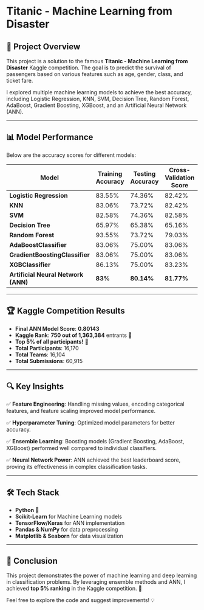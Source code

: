 # Titanic - Machine Learning from Disaster

## 🚢 Project Overview
This project is a solution to the famous **Titanic - Machine Learning from Disaster** Kaggle competition. The goal is to predict the survival of passengers based on various features such as age, gender, class, and ticket fare.

I explored multiple machine learning models to achieve the best accuracy, including Logistic Regression, KNN, SVM, Decision Tree, Random Forest, AdaBoost, Gradient Boosting, XGBoost, and an Artificial Neural Network (ANN).

---

## 📊 Model Performance
Below are the accuracy scores for different models:

| Model | Training Accuracy | Testing Accuracy | Cross-Validation Score |
|--------|------------------|------------------|-----------------------|
| **Logistic Regression** | 83.55% | 74.36% | 82.42% |
| **KNN** | 83.06% | 73.72% | 82.42% |
| **SVM** | 82.58% | 74.36% | 82.58% |
| **Decision Tree** | 65.97% | 65.38% | 65.16% |
| **Random Forest** | 93.55% | 73.72% | 79.03% |
| **AdaBoostClassifier** | 83.06% | 75.00% | 83.06% |
| **GradientBoostingClassifier** | 83.06% | 75.00% | 83.06% |
| **XGBClassifier** | 86.13% | 75.00% | 83.23% |
| **Artificial Neural Network (ANN)** | **83%** | **80.14%** | **81.77%** |

---

## 🏆 Kaggle Competition Results
- **Final ANN Model Score**: **0.80143**
- **Kaggle Rank**: **750 out of 1,363,384** entrants 🎉
- **Top 5% of all participants!** 🌟
- **Total Participants**: 16,170
- **Total Teams**: 16,104
- **Total Submissions**: 60,915

---

## 🔍 Key Insights
✅ **Feature Engineering**: Handling missing values, encoding categorical features, and feature scaling improved model performance.

✅ **Hyperparameter Tuning**: Optimized model parameters for better accuracy.

✅ **Ensemble Learning**: Boosting models (Gradient Boosting, AdaBoost, XGBoost) performed well compared to individual classifiers.

✅ **Neural Network Power**: ANN achieved the best leaderboard score, proving its effectiveness in complex classification tasks.

---

## 🛠️ Tech Stack
- **Python** 🐍
- **Scikit-Learn** for Machine Learning models
- **TensorFlow/Keras** for ANN implementation
- **Pandas & NumPy** for data preprocessing
- **Matplotlib & Seaborn** for data visualization

---


## 📌 Conclusion
This project demonstrates the power of machine learning and deep learning in classification problems. By leveraging ensemble methods and ANN, I achieved **top 5% ranking** in the Kaggle competition. 🚀

Feel free to explore the code and suggest improvements! 💡


